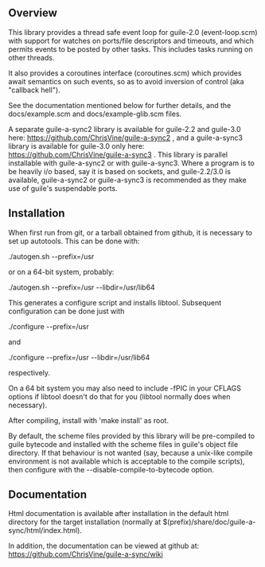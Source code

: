Overview
--------

This library provides a thread safe event loop for guile-2.0
(event-loop.scm) with support for watches on ports/file descriptors
and timeouts, and which permits events to be posted by other tasks.
This includes tasks running on other threads.

It also provides a coroutines interface (coroutines.scm) which
provides await semantics on such events, so as to avoid inversion of
control (aka "callback hell").

See the documentation mentioned below for further details, and the
docs/example.scm and docs/example-glib.scm files.

A separate guile-a-sync2 library is available for guile-2.2 and
guile-3.0 here: https://github.com/ChrisVine/guile-a-sync2 , and a
guile-a-sync3 library is available for guile-3.0 only here:
https://github.com/ChrisVine/guile-a-sync3 .  This library is parallel
installable with guile-a-sync2 or with guile-a-sync3.  Where a program
is to be heavily i/o based, say it is based on sockets, and
guile-2.2/3.0 is available, guile-a-sync2 or guile-a-sync3 is
recommended as they make use of guile's suspendable ports.

Installation
------------

When first run from git, or a tarball obtained from github, it is
necessary to set up autotools.  This can be done with:

  ./autogen.sh --prefix=/usr

or on a 64-bit system, probably:

  ./autogen.sh --prefix=/usr --libdir=/usr/lib64

This generates a configure script and installs libtool.  Subsequent
configuration can be done just with

  ./configure --prefix=/usr

and

  ./configure --prefix=/usr --libdir=/usr/lib64

respectively.

On a 64 bit system you may also need to include -fPIC in your CFLAGS
options if libtool doesn't do that for you (libtool normally does when
necessary).

After compiling, install with 'make install' as root.

By default, the scheme files provided by this library will be
pre-compiled to guile bytecode and installed with the scheme files in
guile's object file directory.  If that behaviour is not wanted (say,
because a unix-like compile environment is not available which is
acceptable to the compile scripts), then configure with the
--disable-compile-to-bytecode option.

Documentation
-------------

Html documentation is available after installation in the default html
directory for the target installation (normally at
$(prefix)/share/doc/guile-a-sync/html/index.html).

In addition, the documentation can be viewed at github at:
https://github.com/ChrisVine/guile-a-sync/wiki
